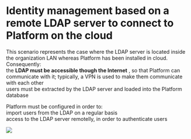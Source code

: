 # Identity management based on a remote LDAP server to connect to Platform on the cloud

This scenario represents the case where the LDAP server is located inside the organization LAN whereas Platform has been installed in cloud.  
Consequently:  
the **LDAP must be accessible though the Internet** , so that Platform can communicate with it; typically, a VPN is used to make them communicate with each other  
users must be extracted by the LDAP server and loaded into the Platform database

Platform must be configured in order to:  
import users from the LDAP on a regular basis  
access to the LDAP server remotelly, in order to authenticate users

![](http://4wsplatform.org/wp-content/plugins../../uploads/media/identitymanagementusermanual/image09.png)

